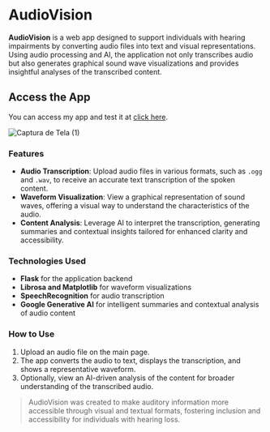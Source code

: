 # AudioVision

**AudioVision** is a web app designed to support individuals with hearing impairments by converting audio files into text and visual representations. Using audio processing and AI, the application not only transcribes audio but also generates graphical sound wave visualizations and provides insightful analyses of the transcribed content.

## Access the App

You can access my app and test it at [click here](https://vxncius.pythonanywhere.com/).

![Captura de Tela (1)](https://github.com/user-attachments/assets/004c061c-75fc-4219-b8b0-30dbd8f23db3)

### Features

- **Audio Transcription**: Upload audio files in various formats, such as `.ogg` and `.wav`, to receive an accurate text transcription of the spoken content.
- **Waveform Visualization**: View a graphical representation of sound waves, offering a visual way to understand the characteristics of the audio.
- **Content Analysis**: Leverage AI to interpret the transcription, generating summaries and contextual insights tailored for enhanced clarity and accessibility.

### Technologies Used

- **Flask** for the application backend
- **Librosa and Matplotlib** for waveform visualizations
- **SpeechRecognition** for audio transcription
- **Google Generative AI** for intelligent summaries and contextual analysis of audio content

### How to Use

1. Upload an audio file on the main page.
2. The app converts the audio to text, displays the transcription, and shows a representative waveform.
3. Optionally, view an AI-driven analysis of the content for broader understanding of the transcribed audio.

> AudioVision was created to make auditory information more accessible through visual and textual formats, fostering inclusion and accessibility for individuals with hearing loss.
